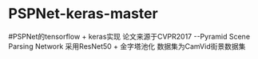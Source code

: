 # PSPNet-keras-master
#PSPNet的tensorflow + keras实现
论文来源于CVPR2017 --Pyramid Scene Parsing Network
采用ResNet50 + 金字塔池化
数据集为CamVid街景数据集

